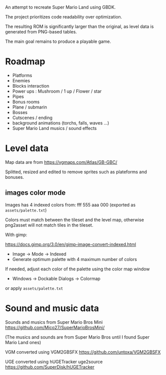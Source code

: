 An attempt to recreate Super Mario Land using GBDK.

The project prioritizes code readability over optimization.

The resulting ROM is significantly larger than the original, as level data is generated from PNG-based tables.

The main goal remains to produce a playable game.

# Roadmap

* Platforms
* Enemies
* Blocks interaction
* Power ups : Mushroom / 1 up / Flower / star
* Pipes
* Bonus rooms
* Plane / submarin
* Bosses
* Cutscenes / ending
* background animations (torchs, falls, waves …)
* Super Mario Land musics / sound effects

# Level data

Map data are from https://vgmaps.com/Atlas/GB-GBC/ 

Splitted, resized and edited to remove sprites such as plateforms and bonuses.  

## images color mode

Images has 4 indexed colors from: fff 555 aaa 000 (exported as `assets/palette.txt`)

Colors must match between the tileset and the level map, otherwise png2asset will not match tiles in the tileset. 

With gimp: 

https://docs.gimp.org/3.0/en/gimp-image-convert-indexed.html

* Image → Mode → Indexed
* Generate optimum palette with 4 maximum number of colors

If needed, adjust each color of the palette using the color map window

* Windows → Dockable Dialogs → Colormap

or apply `assets/palette.txt`

# Sound and music data 

Sounds and musics from Super Mario Bros Mini https://github.com/Mico27/SuperMarioBrosMini/ 

(The musics and sounds are from Super Mario Bros until I found Super Mario Land ones)

VGM converted using VGM2GBSFX https://github.com/untoxa/VGM2GBSFX

UGE converted using hUGETracker uge2source https://github.com/SuperDisk/hUGETracker
